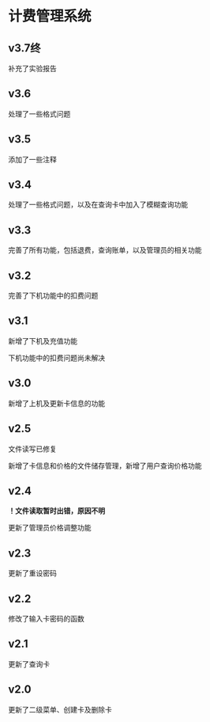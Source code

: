 # 计费管理系统

## v3.7终

补充了实验报告

## v3.6

处理了一些格式问题

## v3.5

添加了一些注释

## v3.4

处理了一些格式问题，以及在查询卡中加入了模糊查询功能

## v3.3

完善了所有功能，包括退费，查询账单，以及管理员的相关功能

## v3.2

完善了下机功能中的扣费问题

## v3.1

新增了下机及充值功能

下机功能中的扣费问题尚未解决

## v3.0

新增了上机及更新卡信息的功能

## v2.5

文件读写已修复

新增了卡信息和价格的文件储存管理，新增了用户查询价格功能

## v2.4

**！文件读取暂时出错，原因不明**

更新了管理员价格调整功能

## v2.3

更新了重设密码

## v2.2

修改了输入卡密码的函数

## v2.1

更新了查询卡

## v2.0

更新了二级菜单、创建卡及删除卡